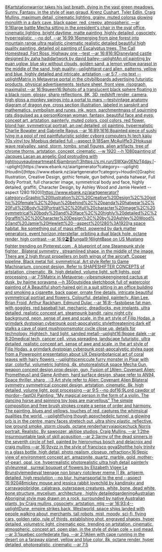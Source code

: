 [8K](https://www.ebank.nz/aiartgenerator?category=8K)[artstation](https://www.ebank.nz/aiartgenerator?category=artstation)[warrior takes his last breath, dying in the vast green meadows. Sunny. Fantasy. in the style of jean giraud, Krenz Cushart, Tyler Edlin, Craig Mullins, maximum detail, cinematic lighting, grainy, muted colors](https://www.ebank.nz/aiartgenerator?category=warrior%20takes%20his%20last%20breath%2C%20dying%20in%20the%20vast%20green%20meadows.%20Sunny.%20Fantasy.%20in%20the%20style%20of%20jean%20giraud%2C%20Krenz%20Cushart%2C%20Tyler%20Edlin%2C%20Craig%20Mullins%2C%20maximum%20detail%2C%20cinematic%20lighting%2C%20grainy%2C%20muted%20colors)[a glowing monolith in a dark cave, black paper, red, creepy, atmospheric, —ar 9:16](https://www.ebank.nz/aiartgenerator?category=a%20glowing%20monolith%20in%20a%20dark%20cave%2C%20black%20paper%2C%20red%2C%20creepy%2C%20atmospheric%2C%20%E2%80%94ar%209%3A16)[large battle Mecha sitting in the president's chair in the oval office, cinematic lighting, bright daytime, matte painting, highly detailed, cgsociety, hyperrealistic, --no dof, --ar 16:9](https://www.ebank.nz/aiartgenerator?category=large%20battle%20Mecha%20sitting%20in%20the%20president%27s%20chair%20in%20the%20oval%20office%2C%20cinematic%20lighting%2C%20bright%20daytime%2C%20matte%20painting%2C%20highly%20detailed%2C%20cgsociety%2C%20hyperrealistic%2C%20--no%20dof%2C%20--ar%2016%3A9)[9:16](https://www.ebank.nz/aiartgenerator?category=9%3A16)[emerging from pine forest into mountain range ultra realistic cinematic realistic detailed beautiful high quality painting, detailed oil painting of Eucalyptus trees, The Call Homestead, Fort Ross, Highway one --test --ar 16:8](https://www.ebank.nz/aiartgenerator?category=emerging%20from%20pine%20forest%20into%20mountain%20range%20ultra%20realistic%20cinematic%20realistic%20detailed%20beautiful%20high%20quality%20painting%2C%20detailed%20oil%20painting%20of%20Eucalyptus%20trees%2C%20The%20Call%20Homestead%2C%20Fort%20Ross%2C%20Highway%20one%20--test%20--ar%2016%3A8)[16:9](https://www.ebank.nz/aiartgenerator?category=16%3A9)[Disneyland castle designed by zaha hadid](https://www.ebank.nz/aiartgenerator?category=Disneyland%20castle%20designed%20by%20zaha%20hadid)[artwork by david bailey](https://www.ebank.nz/aiartgenerator?category=artwork%20by%20david%20bailey)[--uplight](https://www.ebank.nz/aiartgenerator?category=--uplight)[An oil painting by euan uglow, blue sky without clouds, golden sand, a lemon yellow parasol in the middle of the sand, high quality](https://www.ebank.nz/aiartgenerator?category=An%20oil%20painting%20by%20euan%20uglow%2C%20blue%20sky%20without%20clouds%2C%20golden%20sand%2C%20a%20lemon%20yellow%20parasol%20in%20the%20middle%20of%20the%20sand%2C%20high%20quality)[--uplight](https://www.ebank.nz/aiartgenerator?category=--uplight)[tarot card alien, patterns, yellow and blue, highly detailed and intricate, artstation --ar 5:7 --no text --uplight](https://www.ebank.nz/aiartgenerator?category=tarot%20card%20alien%2C%20patterns%2C%20yellow%20and%20blue%2C%20highly%20detailed%20and%20intricate%2C%20artstation%20--ar%205%3A7%20--no%20text%20--uplight)[Matrix in Metaverse portal in the city](https://www.ebank.nz/aiartgenerator?category=Matrix%20in%20Metaverse%20portal%20in%20the%20city)[billboards advertising futuristic products, physical advertisements, texture sheet, front view, risograph, maximalist --ar 16:9](https://www.ebank.nz/aiartgenerator?category=billboards%20advertising%20futuristic%20products%2C%20physical%20advertisements%2C%20texture%20sheet%2C%20front%20view%2C%20risograph%2C%20maximalist%20--ar%2016%3A9)[queen](https://www.ebank.nz/aiartgenerator?category=queen)[16:9](https://www.ebank.nz/aiartgenerator?category=16%3A9)[photo of a translucent black sphere floating in a black room, glossy, sharp reflections, 8K, 3D, redshift render, camera, high gloss,](https://www.ebank.nz/aiartgenerator?category=photo%20of%20a%20translucent%20black%20sphere%20floating%20in%20a%20black%20room%2C%20glossy%2C%20sharp%20reflections%2C%208K%2C%203D%2C%20redshift%20render%2C%20camera%2C%20high%20gloss%2C)[a monkey swings into a portal to mars —test](https://www.ebank.nz/aiartgenerator?category=a%20monkey%20swings%20into%20a%20portal%20to%20mars%20%E2%80%94test)[vintage anatomy diagram of dragon eye, cross section illustration, labeled in sanskrit and mathematics, symbolism and runes, ink, worn, parchment](https://www.ebank.nz/aiartgenerator?category=vintage%20anatomy%20diagram%20of%20dragon%20eye%2C%20cross%20section%20illustration%2C%20labeled%20in%20sanskrit%20and%20mathematics%2C%20symbolism%20and%20runes%2C%20ink%2C%20worn%2C%20parchment)[mass of squirming rats disguised as a person](https://www.ebank.nz/aiartgenerator?category=mass%20of%20squirming%20rats%20disguised%20as%20a%20person)[Korean woman, fantasy, beautiful face and eyes, concept art, artstation, painterly, muted colors, cool colors, red flower, blond hair, symmetrical portrait, an owl detailed, oil painting, hyperrealistic Charlie Bowater and Gabrielle Ragus --ar 16:8](https://www.ebank.nz/aiartgenerator?category=Korean%20woman%2C%20fantasy%2C%20beautiful%20face%20and%20eyes%2C%20concept%20art%2C%20artstation%2C%20painterly%2C%20muted%20colors%2C%20cool%20colors%2C%20red%20flower%2C%20blond%20hair%2C%20symmetrical%20portrait%2C%20an%20owl%20detailed%2C%20oil%20painting%2C%20hyperrealistic%20Charlie%20Bowater%20and%20Gabrielle%20Ragus%20--ar%2016%3A8)[9:16](https://www.ebank.nz/aiartgenerator?category=9%3A16)[16:8](https://www.ebank.nz/aiartgenerator?category=16%3A8)[painted piece of sushi lying in a pool of red paint](https://www.ebank.nz/aiartgenerator?category=painted%20piece%20of%20sushi%20lying%20in%20a%20pool%20of%20red%20paint)[futuristic soldier cyborg computers hi tech kaiju 70s vinyl toy Moebius detailed full --aspect 9:18](https://www.ebank.nz/aiartgenerator?category=futuristic%20soldier%20cyborg%20computers%20hi%20tech%20kaiju%2070s%20vinyl%20toy%20Moebius%20detailed%20full%20--aspect%209%3A18)[](https://www.ebank.nz/aiartgenerator?category=)[Sam McAuliffe](https://www.ebank.nz/aiartgenerator?category=Sam%20McAuliffe)[3:2](https://www.ebank.nz/aiartgenerator?category=3%3A2)[Hokusai wave real](https://www.ebank.nz/aiartgenerator?category=Hokusai%20wave%20real)[valley, sand, storm, tombs, small figures, alien artifacts, tree of chrome thorns, artstation, concept, cinematic, --w 1920 --h 1080](https://www.ebank.nz/aiartgenerator?category=valley%2C%20sand%2C%20storm%2C%20tombs%2C%20small%20figures%2C%20alien%20artifacts%2C%20tree%20of%20chrome%20thorns%2C%20artstation%2C%20concept%2C%20cinematic%2C%20--w%201920%20--h%201080)[painting of Jacques Lacan as angelic God protruding with light](https://www.ebank.nz/aiartgenerator?category=painting%20of%20Jacques%20Lacan%20as%20angelic%20God%20protruding%20with%20light)[nouveau](https://www.ebank.nz/aiartgenerator?category=nouveau)[lineart](https://www.ebank.nz/aiartgenerator?category=lineart)[meat](https://www.ebank.nz/aiartgenerator?category=meat)[4:6](https://www.ebank.nz/aiartgenerator?category=4%3A6)[jambroni](https://www.ebank.nz/aiartgenerator?category=jambroni)[1:3](https://www.ebank.nz/aiartgenerator?category=1%3A3)[<https://s.mj.run/SWXay0ENzT4>](https://www.ebank.nz/aiartgenerator?category=%3Chttps%3A//s.mj.run/SWXay0ENzT4%3E)[day.](https://www.ebank.nz/aiartgenerator?category=day.)[--uplight](https://www.ebank.nz/aiartgenerator?category=--uplight)[Houdini](https://www.ebank.nz/aiartgenerator?category=Houdini)[Graphic Illustration, Creative Design, gothic female, gun behind, panda hatwear, Full Body Portrait, full character image, symmetrical body and face, highly detailed, graffiti, Character Design, by Ashley Wood and Jamie Hewlett --aspect 1280:1920](https://www.ebank.nz/aiartgenerator?category=Graphic%20Illustration%2C%20Creative%20Design%2C%20gothic%20female%2C%20gun%20behind%2C%20panda%20hatwear%2C%20Full%20Body%20Portrait%2C%20full%20character%20image%2C%20symmetrical%20body%20and%20face%2C%20highly%20detailed%2C%20graffiti%2C%20Character%20Design%2C%20by%20Ashley%20Wood%20and%20Jamie%20Hewlett%20--aspect%201280%3A1920)[a space habitat, lke something out of mass effect, powered by dark matter generators, event horizon,interstellar, orbiting a dual black hole, octane render, high contrast --ar 16:9](https://www.ebank.nz/aiartgenerator?category=a%20space%20habitat%2C%20lke%20something%20out%20of%20mass%20effect%2C%20powered%20by%20dark%20matter%20generators%2C%20event%20horizon%2Cinterstellar%2C%20orbiting%20a%20dual%20black%20hole%2C%20octane%20render%2C%20high%20contrast%20--ar%2016%3A9)[🏖🦑](https://www.ebank.nz/aiartgenerator?category=%F0%9F%8F%96%F0%9F%A6%91)[fungal](https://www.ebank.nz/aiartgenerator?category=fungal)[9:16](https://www.ebank.nz/aiartgenerator?category=9%3A16)[light](https://www.ebank.nz/aiartgenerator?category=light)[Base on US Mustang fighter trending on Pinterest.com , A blueprint of one Steampunk style fighter , Bilateral symmetry , streamlined shape, in the middle of the image,  There are 2 high thrust propellers on both wings of the aircraft, Copper pipeline,  Black metal foil, symmetrical,  Art style Refer to Game Machinarium.  concept design, Refer to SHAPESHIFTER CONCEPTS  of artstation, cinematic,  8k, high detailed,  volume light,  soft lights,  post processing    --ar 7:5](https://www.ebank.nz/aiartgenerator?category=Base%20on%20US%20Mustang%20fighter%20trending%20on%20Pinterest.com%20%2C%20A%20blueprint%20of%20one%20Steampunk%20style%20fighter%20%2C%20Bilateral%20symmetry%20%2C%20streamlined%20shape%2C%20in%20the%20middle%20of%20the%20image%2C%20%20There%20are%202%20high%20thrust%20propellers%20on%20both%20wings%20of%20the%20aircraft%2C%20Copper%20pipeline%2C%20%20Black%20metal%20foil%2C%20symmetrical%2C%20%20Art%20style%20Refer%20to%20Game%20Machinarium.%20%20concept%20design%2C%20Refer%20to%20SHAPESHIFTER%20CONCEPTS%20%20of%20artstation%2C%20cinematic%2C%20%208k%2C%20high%20detailed%2C%20%20volume%20light%2C%20%20soft%20lights%2C%20%20post%20processing%20%20%20%20--ar%207%3A5)[Matrix in Metaverse](https://www.ebank.nz/aiartgenerator?category=Matrix%20in%20Metaverse)[--vibe](https://www.ebank.nz/aiartgenerator?category=--vibe)[smoke](https://www.ebank.nz/aiartgenerator?category=smoke)[engine](https://www.ebank.nz/aiartgenerator?category=engine)[red cactus at dusk, by hajime sorayama —h 350](https://www.ebank.nz/aiartgenerator?category=red%20cactus%20at%20dusk%2C%20by%20hajime%20sorayama%20%E2%80%94h%20350)[outside](https://www.ebank.nz/aiartgenerator?category=outside)[a sketchbook full of watercolor painting of A Beautiful short-haired girl in a suit sitting in an office building and smoking a cigarette, back paper, ornate fine details, intricate beautiful symmetrical portrait and flowers. Colourful, detailed, painterly, Alan Lee, Brian Froid, Arthur Rackham, Edmund Dulac --ar 16:8](https://www.ebank.nz/aiartgenerator?category=a%20sketchbook%20full%20of%20watercolor%20painting%20of%20A%20Beautiful%20short-haired%20girl%20in%20a%20suit%20sitting%20in%20an%20office%20building%20and%20smoking%20a%20cigarette%2C%20back%20paper%2C%20ornate%20fine%20details%2C%20intricate%20beautiful%20symmetrical%20portrait%20and%20flowers.%20Colourful%2C%20detailed%2C%20painterly%2C%20Alan%20Lee%2C%20Brian%20Froid%2C%20Arthur%20Rackham%2C%20Edmund%20Dulac%20--ar%2016%3A8)[--fast](https://www.ebank.nz/aiartgenerator?category=--fast)[obese fat man, with goggles, red baseball hat, mechanic, dreadlocks, eye implants, ultra detailed, realistic concept art. steampunk bandit, rainy night city background, neon, sense of awe and scale, in the art style of Filip Hodas, a grimdark dystopian cyberpunk post-apocalyptic style](https://www.ebank.nz/aiartgenerator?category=obese%20fat%20man%2C%20with%20goggles%2C%20red%20baseball%20hat%2C%20mechanic%2C%20dreadlocks%2C%20eye%20implants%2C%20ultra%20detailed%2C%20realistic%20concept%20art.%20steampunk%20bandit%2C%20rainy%20night%20city%20background%2C%20neon%2C%20sense%20of%20awe%20and%20scale%2C%20in%20the%20art%20style%20of%20Filip%20Hodas%2C%20a%20grimdark%20dystopian%20cyberpunk%20post-apocalyptic%20style)[threatening dark elf stalks a cave of giant mushrooms](https://www.ebank.nz/aiartgenerator?category=threatening%20dark%20elf%20stalks%20a%20cave%20of%20giant%20mushrooms)[motor cycle close up, details for technology, Hightech, hard light, sanded metall](https://www.ebank.nz/aiartgenerator?category=motor%20cycle%20close%20up%2C%20details%20for%20technology%2C%20Hightech%2C%20hard%20light%2C%20sanded%20metall)[--uplight](https://www.ebank.nz/aiartgenerator?category=--uplight)[16:9](https://www.ebank.nz/aiartgenerator?category=16%3A9)[pope dalek --ar 8:20](https://www.ebank.nz/aiartgenerator?category=pope%20dalek%20--ar%208%3A20)[medical tech, cancer cell, virus spreading, landscape futuristic, ultra detailed, realistic concept art. sense of awe and scale, in the art style of Filip Hodas, a grimdark dystopian cyberpunk post-apocalyptic style](https://www.ebank.nz/aiartgenerator?category=medical%20tech%2C%20cancer%20cell%2C%20virus%20spreading%2C%20landscape%20futuristic%2C%20ultra%20detailed%2C%20realistic%20concept%20art.%20sense%20of%20awe%20and%20scale%2C%20in%20the%20art%20style%20of%20Filip%20Hodas%2C%20a%20grimdark%20dystopian%20cyberpunk%20post-apocalyptic%20style)[a page from a Powerpoint presentation about UX Design](https://www.ebank.nz/aiartgenerator?category=a%20page%20from%20a%20Powerpoint%20presentation%20about%20UX%20Design)[botanical art of coral leaves with hairy flowers --uplight](https://www.ebank.nz/aiartgenerator?category=botanical%20art%20of%20coral%20leaves%20with%20hairy%20flowers%20--uplight)[scenic](https://www.ebank.nz/aiartgenerator?category=scenic)[cute furry monster in Pixar with star, colorful, volumetric lighting, 4k, photorealistic](https://www.ebank.nz/aiartgenerator?category=cute%20furry%20monster%20in%20Pixar%20with%20star%2C%20colorful%2C%20volumetric%20lighting%2C%204k%2C%20photorealistic)[A space Mecha Gun,  weapon concept design,prop design, gun, Fusion of [Alien: Covenant Alien: Prometheus] and Game Anthem,  hard surface design,   shape refer to AN94,   Space thriller, sharp , ::3  Art style refer to Alien: Covenant Alien   Bilateral symmetry       symmetrical   concept design,  artstation, cinematic,  8k, high detailed,  volume light,  post processing    --ar 9:5   --no dof](https://www.ebank.nz/aiartgenerator?category=A%20space%20Mecha%20Gun%2C%20%20weapon%20concept%20design%2Cprop%20design%2C%20gun%2C%20Fusion%20of%20%5BAlien%3A%20Covenant%20Alien%3A%20Prometheus%5D%20and%20Game%20Anthem%2C%20%20hard%20surface%20design%2C%20%20%20shape%20refer%20to%20AN94%2C%20%20%20Space%20thriller%2C%20sharp%20%2C%20%3A%3A3%20%20Art%20style%20refer%20to%20Alien%3A%20Covenant%20Alien%20%20%20Bilateral%20symmetry%20%20%20%20%20%20%20symmetrical%20%20%20concept%20design%2C%20%20artstation%2C%20cinematic%2C%20%208k%2C%20high%20detailed%2C%20%20volume%20light%2C%20%20post%20processing%20%20%20%20--ar%209%3A5%20%20%20--no%20dof)[16:9](https://www.ebank.nz/aiartgenerator?category=16%3A9)[Lord cawdor of mordor](https://www.ebank.nz/aiartgenerator?category=Lord%20cawdor%20of%20mordor)[--fast](https://www.ebank.nz/aiartgenerator?category=--fast)[Oil Painting: “My magical person in the form of a violin. The dancing horse and spinning toy tops are marvellous” The simple composition and free brush strokes create a sense of order and harmony. The painting, blues and yellows, touches of red, captures the whimsical qualities the world. --uplight](https://www.ebank.nz/aiartgenerator?category=Oil%20Painting%3A%20%E2%80%9CMy%20magical%20person%20in%20the%20form%20of%20a%20violin.%20The%20dancing%20horse%20and%20spinning%20toy%20tops%20are%20marvellous%E2%80%9D%20The%20simple%20composition%20and%20free%20brush%20strokes%20create%20a%20sense%20of%20order%20and%20harmony.%20The%20painting%2C%20blues%20and%20yellows%2C%20touches%20of%20red%2C%20captures%20the%20whimsical%20qualities%20the%20world.%20--uplight)[flying though apsychedelic tunnel, a glowing orb is in the centre, many faces stretech out, ultra shiny plastic, reflective, low ground smoke, storm clouds, octane renderharryxiao](https://www.ebank.nz/aiartgenerator?category=flying%20though%20apsychedelic%20tunnel%2C%20a%20glowing%20orb%20is%20in%20the%20centre%2C%20many%20faces%20stretech%20out%2C%20ultra%20shiny%20plastic%2C%20reflective%2C%20low%20ground%20smoke%2C%20storm%20clouds%2C%20octane%20renderharryxiao)[ice](https://www.ebank.nz/aiartgenerator?category=ice)[chuck Norris portrait. Realistic. By sawoozer, akitipe studios, Craig Mullins, --ar 1:2](https://www.ebank.nz/aiartgenerator?category=chuck%20Norris%20portrait.%20Realistic.%20By%20sawoozer%2C%20akitipe%20studios%2C%20Craig%20Mullins%2C%20--ar%201%3A2)[the insurmountable task of skill acqusition --ar 2:3](https://www.ebank.nz/aiartgenerator?category=the%20insurmountable%20task%20of%20skill%20acqusition%20--ar%202%3A3)[army of the dead sinners in the seventh circle of hell, painted by hieronymus bosch and delacroix and craig mullins —ar 16:9](https://www.ebank.nz/aiartgenerator?category=army%20of%20the%20dead%20sinners%20in%20the%20seventh%20circle%20of%20hell%2C%20painted%20by%20hieronymus%20bosch%20and%20delacroix%20and%20craig%20mullins%20%E2%80%94ar%2016%3A9)[zyzz in the style of francisco goya](https://www.ebank.nz/aiartgenerator?category=zyzz%20in%20the%20style%20of%20francisco%20goya)[Shot](https://www.ebank.nz/aiartgenerator?category=Shot)[the holy trinity in a glass bottle, high detail, photo realism, closeup, refraction](https://www.ebank.nz/aiartgenerator?category=the%20holy%20trinity%20in%20a%20glass%20bottle%2C%20high%20detail%2C%20photo%20realism%2C%20closeup%2C%20refraction)[](https://www.ebank.nz/aiartgenerator?category=)[<16:9](https://www.ebank.nz/aiartgenerator?category=%3C16%3A9)[epic view of environment concept art, amazonite, quartz, marble, gold, mother-of-pearl, opal, ice, hyperrealistic photorealistic ultra high detail painterly style](https://www.ebank.nz/aiartgenerator?category=epic%20view%20of%20environment%20concept%20art%2C%20amazonite%2C%20quartz%2C%20marble%2C%20gold%2C%20mother-of-pearl%2C%20opal%2C%20ice%2C%20hyperrealistic%20photorealistic%20ultra%20high%20detail%20painterly%20style)[unreal , surreal bouquet of flowers by Elizabeth Vigee Le Brun](https://www.ebank.nz/aiartgenerator?category=unreal%20%2C%20surreal%20bouquet%20of%20flowers%20by%20Elizabeth%20Vigee%20Le%20Brun)[style](https://www.ebank.nz/aiartgenerator?category=style)[medieval teenage non binary riot](https://www.ebank.nz/aiartgenerator?category=medieval%20teenage%20non%20binary%20riot)[clever meme || 8k, artgerm, detailed, high resolution --no blur, humans](https://www.ebank.nz/aiartgenerator?category=clever%20meme%20%7C%7C%208k%2C%20artgerm%2C%20detailed%2C%20high%20resolution%20--no%20blur%2C%20humans)[portal to the end --aspect 16:9](https://www.ebank.nz/aiartgenerator?category=portal%20to%20the%20end%20--aspect%2016%3A9)[2048](https://www.ebank.nz/aiartgenerator?category=2048)[mickey mouse and jessica rabbit lovechild by kandinsky and carravagio](https://www.ebank.nz/aiartgenerator?category=mickey%20mouse%20and%20jessica%20rabbit%20lovechild%20by%20kandinsky%20and%20carravagio)[bridge, calatrava, outerspave creatures, white, bone, dead white, bone structure, mycelium, architecture , highly detailed](https://www.ebank.nz/aiartgenerator?category=bridge%2C%20calatrava%2C%20outerspave%20creatures%2C%20white%2C%20bone%2C%20dead%20white%2C%20bone%20structure%2C%20mycelium%2C%20architecture%20%2C%20highly%20detailed)[gardening](https://www.ebank.nz/aiartgenerator?category=gardening)[Australian Aboriginal style map drawn on a rock, surrounded by native Australian plants, by Craig mullins, cgsociety, artstation, mtg —ar 16:9](https://www.ebank.nz/aiartgenerator?category=Australian%20Aboriginal%20style%20map%20drawn%20on%20a%20rock%2C%20surrounded%20by%20native%20Australian%20plants%2C%20by%20Craig%20mullins%2C%20cgsociety%2C%20artstation%2C%20mtg%20%E2%80%94ar%2016%3A9)[3:4](https://www.ebank.nz/aiartgenerator?category=3%3A4)[--uplight](https://www.ebank.nz/aiartgenerator?category=--uplight)[Dune, empire strikes back, Westworld, space ships landed with people walking about, merchants, tall robots, mist, moody, sci-fi, flying cars, golden ratio, rule of thirds, establishing shot, engraved shapes, hyper detailed, volumetric light, cinematic epic, trending on artstation, cinematic, atmospheric, concept art, open plan, in the style of dylan cole + syd mead, --ar 3:1](https://www.ebank.nz/aiartgenerator?category=Dune%2C%20empire%20strikes%20back%2C%20Westworld%2C%20space%20ships%20landed%20with%20people%20walking%20about%2C%20merchants%2C%20tall%20robots%2C%20mist%2C%20moody%2C%20sci-fi%2C%20flying%20cars%2C%20golden%20ratio%2C%20rule%20of%20thirds%2C%20establishing%20shot%2C%20engraved%20shapes%2C%20hyper%20detailed%2C%20volumetric%20light%2C%20cinematic%20epic%2C%20trending%20on%20artstation%2C%20cinematic%2C%20atmospheric%2C%20concept%20art%2C%20open%20plan%2C%20in%20the%20style%20of%20dylan%20cole%20%2B%20syd%20mead%2C%20--ar%203%3A1)[quebec confederate flag. --ar 2:1](https://www.ebank.nz/aiartgenerator?category=quebec%20confederate%20flag.%20--ar%202%3A1)[Alien with cape running in the desert on a faraway planet, yellow and blue color, 8k, octane render, hyper detailed, photorealistic, cinematic --ar 7:5](https://www.ebank.nz/aiartgenerator?category=Alien%20with%20cape%20running%20in%20the%20desert%20on%20a%20faraway%20planet%2C%20yellow%20and%20blue%20color%2C%208k%2C%20octane%20render%2C%20hyper%20detailed%2C%20photorealistic%2C%20cinematic%20--ar%207%3A5)